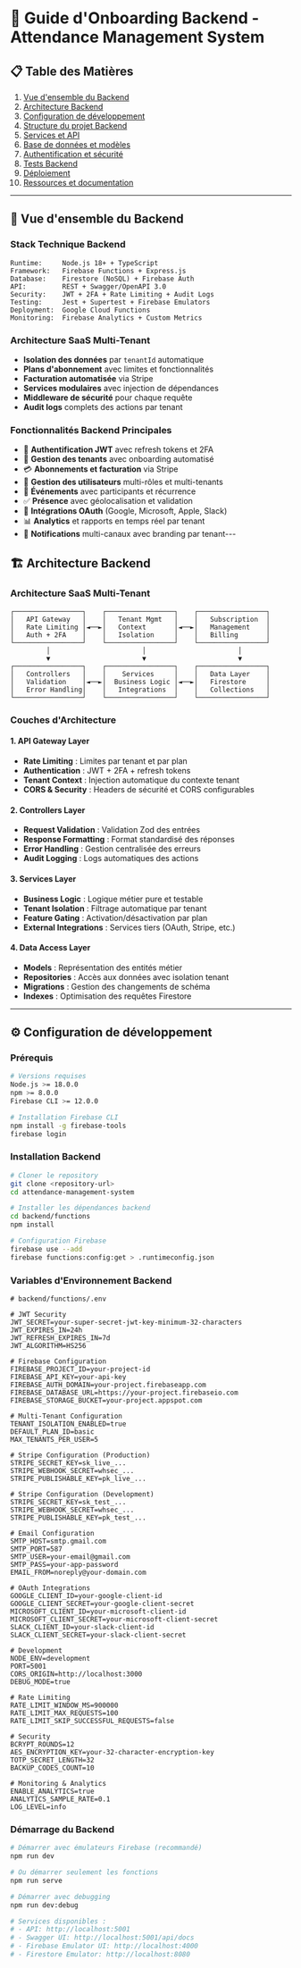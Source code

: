 # 🚀 Guide d'Onboarding Backend - Attendance Management System

## 📋 Table des Matières

1. [Vue d'ensemble du Backend](#vue-densemble-du-backend)
2. [Architecture Backend](#architecture-backend)
3. [Configuration de développement](#configuration-de-développement)
4. [Structure du projet Backend](#structure-du-projet-backend)
5. [Services et API](#services-et-api)
6. [Base de données et modèles](#base-de-données-et-modèles)
7. [Authentification et sécurité](#authentification-et-sécurité)
8. [Tests Backend](#tests-backend)
9. [Déploiement](#déploiement)
10. [Ressources et documentation](#ressources-et-documentation)

---

## 🎯 Vue d'ensemble du Backend

### Stack Technique Backend
```
Runtime:     Node.js 18+ + TypeScript
Framework:   Firebase Functions + Express.js
Database:    Firestore (NoSQL) + Firebase Auth
API:         REST + Swagger/OpenAPI 3.0
Security:    JWT + 2FA + Rate Limiting + Audit Logs
Testing:     Jest + Supertest + Firebase Emulators
Deployment:  Google Cloud Functions
Monitoring:  Firebase Analytics + Custom Metrics
```

### Architecture SaaS Multi-Tenant
- **Isolation des données** par `tenantId` automatique
- **Plans d'abonnement** avec limites et fonctionnalités
- **Facturation automatisée** via Stripe
- **Services modulaires** avec injection de dépendances
- **Middleware de sécurité** pour chaque requête
- **Audit logs** complets des actions par tenant

### Fonctionnalités Backend Principales
- 🔐 **Authentification JWT** avec refresh tokens et 2FA
- 🏢 **Gestion des tenants** avec onboarding automatisé
- 💳 **Abonnements et facturation** via Stripe
- 👥 **Gestion des utilisateurs** multi-rôles et multi-tenants
- 📅 **Événements** avec participants et récurrence
- ✅ **Présence** avec géolocalisation et validation
- 🔗 **Intégrations OAuth** (Google, Microsoft, Apple, Slack)
- 📊 **Analytics** et rapports en temps réel par tenant
- 🔔 **Notifications** multi-canaux avec branding par tenant---


## 🏗️ Architecture Backend

### Architecture SaaS Multi-Tenant
```
┌─────────────────┐    ┌─────────────────┐    ┌─────────────────┐
│   API Gateway   │    │   Tenant Mgmt   │    │   Subscription  │
│   Rate Limiting │◄──►│   Context       │◄──►│   Management    │
│   Auth + 2FA    │    │   Isolation     │    │   Billing       │
└─────────────────┘    └─────────────────┘    └─────────────────┘
         │                       │                       │
         ▼                       ▼                       ▼
┌─────────────────┐    ┌─────────────────┐    ┌─────────────────┐
│   Controllers   │    │    Services     │    │   Data Layer    │
│   Validation    │◄──►│  Business Logic │◄──►│   Firestore     │
│   Error Handling│    │   Integrations  │    │   Collections   │
└─────────────────┘    └─────────────────┘    └─────────────────┘
```

### Couches d'Architecture

#### 1. API Gateway Layer
- **Rate Limiting** : Limites par tenant et par plan
- **Authentication** : JWT + 2FA + refresh tokens
- **Tenant Context** : Injection automatique du contexte tenant
- **CORS & Security** : Headers de sécurité et CORS configurables

#### 2. Controllers Layer
- **Request Validation** : Validation Zod des entrées
- **Response Formatting** : Format standardisé des réponses
- **Error Handling** : Gestion centralisée des erreurs
- **Audit Logging** : Logs automatiques des actions

#### 3. Services Layer
- **Business Logic** : Logique métier pure et testable
- **Tenant Isolation** : Filtrage automatique par tenant
- **Feature Gating** : Activation/désactivation par plan
- **External Integrations** : Services tiers (OAuth, Stripe, etc.)

#### 4. Data Access Layer
- **Models** : Représentation des entités métier
- **Repositories** : Accès aux données avec isolation tenant
- **Migrations** : Gestion des changements de schéma
- **Indexes** : Optimisation des requêtes Firestore

---

## ⚙️ Configuration de développement

### Prérequis
```bash
# Versions requises
Node.js >= 18.0.0
npm >= 8.0.0
Firebase CLI >= 12.0.0

# Installation Firebase CLI
npm install -g firebase-tools
firebase login
```

### Installation Backend
```bash
# Cloner le repository
git clone <repository-url>
cd attendance-management-system

# Installer les dépendances backend
cd backend/functions
npm install

# Configuration Firebase
firebase use --add
firebase functions:config:get > .runtimeconfig.json
```

### Variables d'Environnement Backend
```env
# backend/functions/.env

# JWT Security
JWT_SECRET=your-super-secret-jwt-key-minimum-32-characters
JWT_EXPIRES_IN=24h
JWT_REFRESH_EXPIRES_IN=7d
JWT_ALGORITHM=HS256

# Firebase Configuration
FIREBASE_PROJECT_ID=your-project-id
FIREBASE_API_KEY=your-api-key
FIREBASE_AUTH_DOMAIN=your-project.firebaseapp.com
FIREBASE_DATABASE_URL=https://your-project.firebaseio.com
FIREBASE_STORAGE_BUCKET=your-project.appspot.com

# Multi-Tenant Configuration
TENANT_ISOLATION_ENABLED=true
DEFAULT_PLAN_ID=basic
MAX_TENANTS_PER_USER=5

# Stripe Configuration (Production)
STRIPE_SECRET_KEY=sk_live_...
STRIPE_WEBHOOK_SECRET=whsec_...
STRIPE_PUBLISHABLE_KEY=pk_live_...

# Stripe Configuration (Development)
STRIPE_SECRET_KEY=sk_test_...
STRIPE_WEBHOOK_SECRET=whsec_...
STRIPE_PUBLISHABLE_KEY=pk_test_...

# Email Configuration
SMTP_HOST=smtp.gmail.com
SMTP_PORT=587
SMTP_USER=your-email@gmail.com
SMTP_PASS=your-app-password
EMAIL_FROM=noreply@your-domain.com

# OAuth Integrations
GOOGLE_CLIENT_ID=your-google-client-id
GOOGLE_CLIENT_SECRET=your-google-client-secret
MICROSOFT_CLIENT_ID=your-microsoft-client-id
MICROSOFT_CLIENT_SECRET=your-microsoft-client-secret
SLACK_CLIENT_ID=your-slack-client-id
SLACK_CLIENT_SECRET=your-slack-client-secret

# Development
NODE_ENV=development
PORT=5001
CORS_ORIGIN=http://localhost:3000
DEBUG_MODE=true

# Rate Limiting
RATE_LIMIT_WINDOW_MS=900000
RATE_LIMIT_MAX_REQUESTS=100
RATE_LIMIT_SKIP_SUCCESSFUL_REQUESTS=false

# Security
BCRYPT_ROUNDS=12
AES_ENCRYPTION_KEY=your-32-character-encryption-key
TOTP_SECRET_LENGTH=32
BACKUP_CODES_COUNT=10

# Monitoring & Analytics
ENABLE_ANALYTICS=true
ANALYTICS_SAMPLE_RATE=0.1
LOG_LEVEL=info
```

### Démarrage du Backend
```bash
# Démarrer avec émulateurs Firebase (recommandé)
npm run dev

# Ou démarrer seulement les fonctions
npm run serve

# Démarrer avec debugging
npm run dev:debug

# Services disponibles :
# - API: http://localhost:5001
# - Swagger UI: http://localhost:5001/api/docs
# - Firebase Emulator UI: http://localhost:4000
# - Firestore Emulator: http://localhost:8080
```